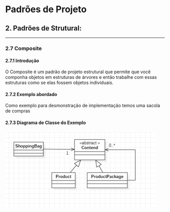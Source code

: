 # Padrões de Projeto

## 2. Padrões de Strutural:
___
### 2.7 Composite

#### 2.7.1 Introdução
O Composite é um padrão de projeto estrutural que permite que você componha objetos em estruturas de árvores e então trabalhe com essas estruturas como se elas fossem objetos individuais.


#### 2.7.2 Exemplo abordado
Como exemplo para desmonstração de implementação temos uma sacola de compras 


#### 2.7.3 Diagrama de Classe do Exemplo
![img.png](img.png)